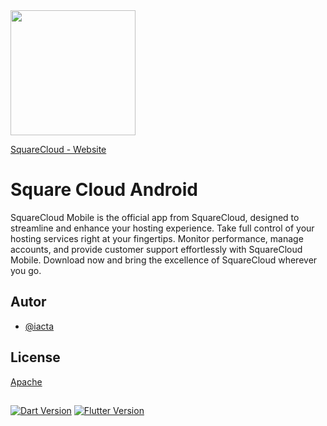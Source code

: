 <img src="https://github.com/iacta/Square-Cloud-Android/blob/main/assets/images/squarecloud.gif" width=200px heigth=100px/>

[SquareCloud - Website](https://squarecloud.app)
# Square Cloud Android 
  SquareCloud Mobile is the official app from SquareCloud, designed to streamline and enhance your hosting experience. Take full control of your hosting services right at your fingertips. Monitor performance, manage accounts, and provide customer support effortlessly with SquareCloud Mobile. Download now and bring the excellence of SquareCloud wherever you go.
  
## Autor

- [@iacta](https://www.github.com/iacta)


## License

[Apache](https://choosealicense.com/licenses/apache-2.0/)


## 
[![Dart Version](https://img.shields.io/badge/dart-%202.18.0-blue)](https://dart.dev/)
[![Flutter Version](https://img.shields.io/badge/flutter-%203.3.0-lightgrey)](https://flutter.dev/)

